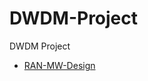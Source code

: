# DWDM-Project
DWDM Project
- <a href="https://github.com/1Shamalshorman/DWDM-Project/blob/main/sham%20shorman.optical%20transmission%20exam%20(STU).xlsx"> RAN-MW-Design</a>
